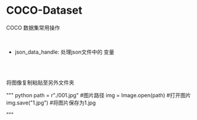 # COCO-Dataset
COCO 数据集常用操作

<br>

- json_data_handle: 处理json文件中的 变量


<br>
<br>

将图像复制粘贴至另外文件夹

""" python
path = r"./001.jpg" #图片路径
img = Image.open(path) #打开图片
img.save("1.jpg") #将图片保存为1.jpg

"""

